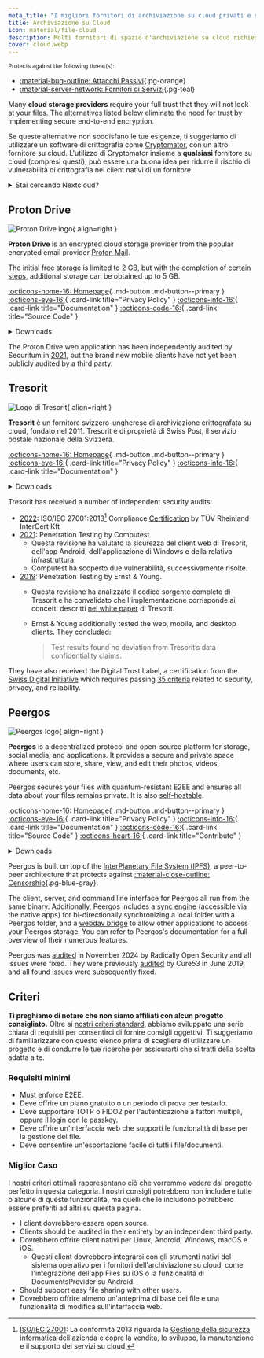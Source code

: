 ```yaml
---
meta_title: "I migliori fornitori di archiviazione su cloud privati e sicuri - Privacy Guides"
title: Archiviazione su Cloud
icon: material/file-cloud
description: Molti fornitori di spazio d'archiviazione su cloud richiedono ti richiedono di affidarti al fatto che non guarderanno i tuoi file. Queste sono alternative private!
cover: cloud.webp
---
```


<small>Protects against the following threat(s):</small>

- [:material-bug-outline: Attacchi Passivi](basics/common-threats.md#security-and-privacy ""){.pg-orange}
- [:material-server-network: Fornitori di Servizi](basics/common-threats.md#privacy-from-service-providers ""){.pg-teal}

Many **cloud storage providers** require your full trust that they will not look at your files. The alternatives listed below eliminate the need for trust by implementing secure end-to-end encryption.

Se queste alternative non soddisfano le tue esigenze, ti suggeriamo di utilizzare un software di crittografia come [Cryptomator](encryption.md#cryptomator-cloud), con un altro fornitore su cloud. L'utilizzo di Cryptomator insieme a **qualsiasi** fornitore su cloud (compresi questi), può essere una buona idea per ridurre il rischio di vulnerabilità di crittografia nei client nativi di un fornitore.

<details class="admonition info" markdown>
<summary>Stai cercando Nextcloud?</summary>

For more technical readers, Nextcloud is [still a recommended tool](self-hosting/file-management.md#nextcloud) for self-hosting a file management suite, however we do not recommend third-party Nextcloud storage providers at the moment, because we do [not recommend](https://discuss.privacyguides.net/t/dont-recommend-nextcloud-e2ee/10352/29) Nextcloud's built-in E2EE functionality for home users.

</details>

## Proton Drive

<div class="admonition recommendation" markdown>

![Proton Drive logo](assets/img/cloud/protondrive.svg){ align=right }

**Proton Drive** is an encrypted cloud storage provider from the popular encrypted email provider [Proton Mail](email.md#proton-mail).

The initial free storage is limited to 2 GB, but with the completion of [certain steps](https://proton.me/support/more-free-storage-existing-users), additional storage can be obtained up to 5 GB.

[:octicons-home-16: Homepage](https://proton.me/drive){ .md-button .md-button--primary }
[:octicons-eye-16:](https://proton.me/drive/privacy-policy){ .card-link title="Privacy Policy" }
[:octicons-info-16:](https://proton.me/support/drive){ .card-link title="Documentation" }
[:octicons-code-16:](https://github.com/ProtonMail/WebClients){ .card-link title="Source Code" }

<details class="downloads" markdown>
<summary>Downloads</summary>

- [:simple-googleplay: Google Play](https://play.google.com/store/apps/details?id=me.proton.android.drive)
- [:simple-appstore: App Store](https://apps.apple.com/app/id1509667851)
- [:fontawesome-brands-windows: Windows](https://proton.me/drive/download)
- [:simple-apple: macOS](https://proton.me/drive/download)

</details>

</div>

The Proton Drive web application has been independently audited by Securitum in [2021](https://proton.me/community/open-source), but the brand new mobile clients have not yet been publicly audited by a third party.

## Tresorit

<div class="admonition recommendation" markdown>

![Logo di Tresorit](assets/img/cloud/tresorit.svg){ align=right }

**Tresorit** è un fornitore svizzero-ungherese di archiviazione crittografata su cloud, fondato nel 2011. Tresorit è di proprietà di Swiss Post, il servizio postale nazionale della Svizzera.

[:octicons-home-16: Homepage](https://tresorit.com){ .md-button .md-button--primary }
[:octicons-eye-16:](https://tresorit.com/legal/privacy-policy){ .card-link title="Privacy Policy" }
[:octicons-info-16:](https://support.tresorit.com){ .card-link title="Documentation" }

<details class="downloads" markdown>
<summary>Downloads</summary>

- [:simple-googleplay: Google Play](https://play.google.com/store/apps/details?id=com.tresorit.mobile)
- [:simple-appstore: App Store](https://apps.apple.com/app/id722163232)
- [:fontawesome-brands-windows: Windows](https://tresorit.com/download)
- [:simple-apple: macOS](https://tresorit.com/download)
- [:simple-linux: Linux](https://tresorit.com/download)

</details>

</div>

Tresorit has received a number of independent security audits:

- [2022](https://tresorit.com/blog/tresorit-receives-iso-27001-certification): ISO/IEC 27001:2013[^1] Compliance [Certification](https://certipedia.com/quality_marks/9108644476) by TÜV Rheinland InterCert Kft
- [2021](https://tresorit.com/blog/fresh-penetration-testing-confirms-tresorit-security): Penetration Testing by Computest
    - Questa revisione ha valutato la sicurezza del client web di Tresorit, dell'app Android, dell'applicazione di Windows e della relativa infrastruttura.
    - Computest ha scoperto due vulnerabilità, successivamente risolte.
- [2019](https://tresorit.com/blog/ernst-young-review-verifies-tresorits-security-architecture): Penetration Testing by Ernst & Young.
    - Questa revisione ha analizzato il codice sorgente completo di Tresorit e ha convalidato che l'implementazione corrisponde ai concetti descritti [nel white paper](https://prodfrontendcdn.azureedge.net/202208011608/tresorit-encryption-whitepaper.pdf) di Tresorit.
    - Ernst & Young additionally tested the web, mobile, and desktop clients. They concluded:

        > Test results found no deviation from Tresorit’s data confidentiality claims.

They have also received the Digital Trust Label, a certification from the [Swiss Digital Initiative](https://efd.admin.ch/en/swiss-digital-initiative-en) which requires passing [35 criteria](https://swiss-digital-initiative.org/criteria) related to security, privacy, and reliability.

## Peergos

<div class="admonition recommendation" markdown>

![Peergos logo](assets/img/cloud/peergos.svg){ align=right }

**Peergos** is a decentralized protocol and open-source platform for storage, social media, and applications. It provides a secure and private space where users can store, share, view, and edit their photos, videos, documents, etc.

Peergos secures your files with quantum-resistant E2EE and ensures all data about your files remains private. It is also [self-hostable](https://book.peergos.org/features/self).

[:octicons-home-16: Homepage](https://peergos.org){ .md-button .md-button--primary }
[:octicons-eye-16:](https://peergos.net/privacy.html){ .card-link title="Privacy Policy" }
[:octicons-info-16:](https://book.peergos.org){ .card-link title="Documentation" }
[:octicons-code-16:](https://github.com/Peergos/Peergos){ .card-link title="Source Code" }
[:octicons-heart-16:](https://github.com/peergos/peergos#support){ .card-link title="Contribute" }

<details class="downloads" markdown>
<summary>Downloads</summary>

- [:simple-googleplay: Google Play](https://play.google.com/store/apps/details?id=peergos.android)
- [:simple-github: GitHub](https://github.com/Peergos/web-ui/releases)
- [:fontawesome-brands-windows: Windows](https://peergos.org/download#windows)
- [:simple-apple: macOS](https://peergos.org/download#macos)
- [:simple-linux: Linux](https://peergos.org/download#linux)
- [:octicons-browser-16: Web](https://peergos.net)

</details>

</div>

Peergos is built on top of the [InterPlanetary File System (IPFS)](https://ipfs.tech), a peer-to-peer architecture that protects against [:material-close-outline: Censorship](basics/common-threats.md#avoiding-censorship ""){.pg-blue-gray}.

The client, server, and command line interface for Peergos all run from the same binary. Additionally, Peergos includes a [sync engine](https://book.peergos.org/features/sync) (accessible via the native apps) for bi-directionally synchronizing a local folder with a Peergos folder, and a [webdav bridge](https://book.peergos.org/features/webdav) to allow other applications to access your Peergos storage. You can refer to Peergos's documentation for a full overview of their numerous features.

Peergos was [audited](https://peergos.org/posts/security-audit-2024) in November 2024 by Radically Open Security and all issues were fixed. They were previously [audited](https://cure53.de/pentest-report_peergos.pdf) by Cure53 in June 2019, and all found issues were subsequently fixed.

## Criteri

**Ti preghiamo di notare che non siamo affiliati con alcun progetto consigliato.** Oltre ai [nostri criteri standard](about/criteria.md), abbiamo sviluppato una serie chiara di requisiti per consentirci di fornire consigli oggettivi. Ti suggeriamo di familiarizzare con questo elenco prima di scegliere di utilizzare un progetto e di condurre le tue ricerche per assicurarti che si tratti della scelta adatta a te.

### Requisiti minimi

- Must enforce E2EE.
- Deve offrire un piano gratuito o un periodo di prova per testarlo.
- Deve supportare TOTP o FIDO2 per l'autenticazione a fattori multipli, oppure il login con le passkey.
- Deve offrire un'interfaccia web che supporti le funzionalità di base per la gestione dei file.
- Deve consentire un'esportazione facile di tutti i file/documenti.

### Miglior Caso

I nostri criteri ottimali rappresentano ciò che vorremmo vedere dal progetto perfetto in questa categoria. I nostri consigli potrebbero non includere tutte o alcune di queste funzionalità, ma quelli che le includono potrebbero essere preferiti ad altri su questa pagina.

- I client dovrebbero essere open source.
- Clients should be audited in their entirety by an independent third party.
- Dovrebbero offrire client nativi per Linux, Android, Windows, macOS e iOS.
    - Questi client dovrebbero integrarsi con gli strumenti nativi del sistema operativo per i fornitori dell'archiviazione su cloud, come l'integrazione dell'app Files su iOS o la funzionalità di DocumentsProvider su Android.
- Should support easy file sharing with other users.
- Dovrebbero offrire almeno un'anteprima di base dei file e una funzionalità di modifica sull'interfaccia web.

[^1]: [ISO/IEC 27001](https://en.wikipedia.org/wiki/ISO/IEC_27001): La conformità 2013 riguarda la [Gestione della sicurezza informatica](https://en.wikipedia.org/wiki/Information_security_management) dell'azienda e copre la vendita, lo sviluppo, la manutenzione e il supporto dei servizi su cloud.
